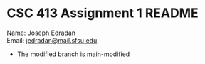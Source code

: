 # CSC 413 Assignment 1 README

Name: Joseph Edradan  
Email: jedradan@mail.sfsu.edu

- The modified branch is main-modified
